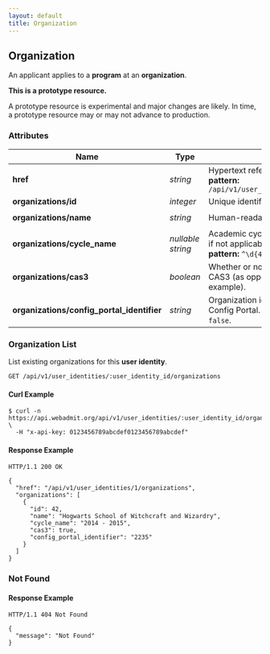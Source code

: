 ```yaml
---
layout: default
title: Organization
---
```


<!-- WARNING: This is an automatically generated file.  Do not modify directly.  See script/generate-docs. -->

<h2><a name="resource-program"></a>Organization</h2>

<p>An applicant applies to a <strong>program</strong> at an <strong>organization</strong>.</p>

<div class="alert alert-warning">
  <p><strong>This is a prototype resource.</strong></p>
  <p>A prototype resource is experimental and major changes are likely. In time, a prototype resource may or may not advance to production.</p>
</div>

<h3>Attributes</h3>

<table><thead>
<tr>
<th>Name</th>
<th>Type</th>
<th>Description</th>
<th>Example</th>
</tr>
</thead><tbody>
<tr>
<td><strong>href</strong></td>
<td><em>string</em></td>
<td>Hypertext reference to this resource.<br/> <strong>pattern:</strong> <code>/api/v1/user_identities/\d+/organizations</code></td>
<td><code>&quot;/api/v1/user_identities/1/organizations&quot;</code></td>
</tr>
<tr>
<td><strong>organizations/id</strong></td>
<td><em>integer</em></td>
<td>Unique identifier of this organization.</td>
<td><code>42</code></td>
</tr>
<tr>
<td><strong>organizations/name</strong></td>
<td><em>string</em></td>
<td>Human-readable name of this organization.</td>
<td><code>&quot;Hogwarts School of Witchcraft and Wizardry&quot;</code></td>
</tr>
<tr>
<td><strong>organizations/cycle_name</strong></td>
<td><em>nullable string</em></td>
<td>Academic cycle of this organization, or <code>null</code> if not applicable.<br/> <strong>pattern:</strong> <code>^\d{4} - \d{4}$</code></td>
<td><code>&quot;2014 - 2015&quot;</code></td>
</tr>
<tr>
<td><strong>organizations/cas3</strong></td>
<td><em>boolean</em></td>
<td>Whether or not this organization is using CAS3 (as opposed the older CAS2, for example).</td>
<td><code>true</code></td>
</tr>
<tr>
<td><strong>organizations/config_portal_identifier</strong></td>
<td><em>string</em></td>
<td>Organization identifier that is specific to Config Portal.  May not be unique if <code>cas3</code> is <code>false</code>.</td>
<td><code>&quot;2235&quot;</code></td>
</tr>
</tbody></table>

<h3>Organization List</h3>

<p>List existing organizations for this <strong>user identity</strong>.</p>

<pre><code>GET /api/v1/user_identities/:user_identity_id/organizations
</code></pre>

<h4>Curl Example</h4>

<pre lang="bash"><code>$ curl -n https://api.webadmit.org/api/v1/user_identities/:user_identity_id/organizations \
  -H &quot;x-api-key: 0123456789abcdef0123456789abcdef&quot;
</code></pre>

<h4>Response Example</h4>

<pre><code>HTTP/1.1 200 OK
</code></pre>

<pre lang="json"><code>{
  &quot;href&quot;: &quot;/api/v1/user_identities/1/organizations&quot;,
  &quot;organizations&quot;: [
    {
      &quot;id&quot;: 42,
      &quot;name&quot;: &quot;Hogwarts School of Witchcraft and Wizardry&quot;,
      &quot;cycle_name&quot;: &quot;2014 - 2015&quot;,
      &quot;cas3&quot;: true,
      &quot;config_portal_identifier&quot;: &quot;2235&quot;
    }
  ]
}
</code></pre>

<h3>Not Found</h3>

<h4>Response Example</h4>

<pre><code>HTTP/1.1 404 Not Found
</code></pre>

<pre lang="json"><code>{
  &quot;message&quot;: &quot;Not Found&quot;
}
</code></pre>

